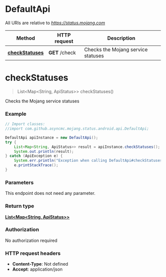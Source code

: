 # DefaultApi

All URIs are relative to *https://status.mojang.com*

Method | HTTP request | Description
------------- | ------------- | -------------
[**checkStatuses**](DefaultApi.md#checkStatuses) | **GET** /check | Checks the Mojang service statuses


<a name="checkStatuses"></a>
# **checkStatuses**
> List&lt;Map&lt;String, ApiStatus&gt;&gt; checkStatuses()

Checks the Mojang service statuses

### Example
```java
// Import classes:
//import com.github.asyncmc.mojang.status.android.api.DefaultApi;

DefaultApi apiInstance = new DefaultApi();
try {
    List<Map<String, ApiStatus>> result = apiInstance.checkStatuses();
    System.out.println(result);
} catch (ApiException e) {
    System.err.println("Exception when calling DefaultApi#checkStatuses");
    e.printStackTrace();
}
```

### Parameters
This endpoint does not need any parameter.

### Return type

[**List&lt;Map&lt;String, ApiStatus&gt;&gt;**](Map.md)

### Authorization

No authorization required

### HTTP request headers

 - **Content-Type**: Not defined
 - **Accept**: application/json

